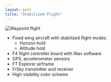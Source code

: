 ```yaml
---
layout: post
title: "Stabilized Flight"
---
```

![Waypoint flight]({{site.url}}/assets/portfolio/waypoint_flight.jpg "Fixed wing aircraft")

* Fixed wing aircraft with stabilized flight modes
  - Horizon hold
  - Altitude hold
* F4 flight controller board with iNav software
* GPS, accelerometer sensors
* FT Explorer airframe
* FrSky transmitter and receiver
* High visibility color scheme
